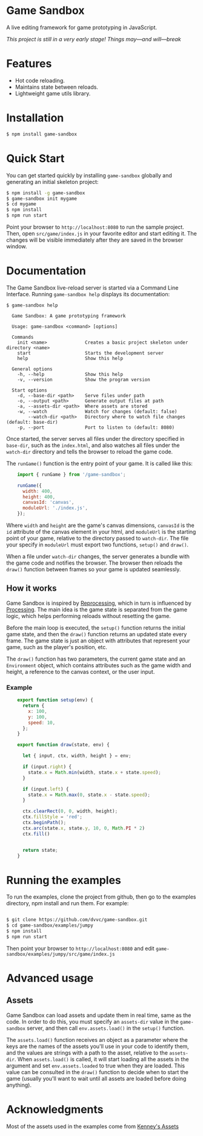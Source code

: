 
# Game Sandbox

A live editing framework for game prototyping in JavaScript.

*This project is still in a very early stage! Things may&mdash;and will&mdash;break*

# Features

  - Hot code reloading.
  - Maintains state between reloads.
  - Lightweight game utils library.


# Installation

```sh
$ npm install game-sandbox
```


# Quick Start

You can get started quickly by installing `game-sandbox` globally and generating an initial skeleton project:

```sh
$ npm install -g game-sandbox
$ game-sandbox init mygame
$ cd mygame
$ npm install
$ npm run start
```

Point your browser to `http://localhost:8080` to run the sample project. Then, open `src/game/index.js` in your favorite editor and start editing it. The changes will be visible immediately after they are saved in the browser window.

# Documentation

The Game Sandbox live-reload server is started via a Command Line Interface. Running `game-sandbox help` displays its documentation:

```
$ game-sandbox help

  Game Sandbox: A game prototyping framework

  Usage: game-sandbox <command> [options]

  Commands
    init <name>              Creates a basic project skeleton under directory <name>
    start                    Starts the development server
    help                     Show this help

  General options
    -h, --help               Show this help
    -v, --version            Show the program version

  Start options
    -d, --base-dir <path>    Serve files under path
    -o, --output <path>      Generate output files at path
    -a, --assets-dir <path>  Where assets are stored
    -w, --watch              Watch for changes (default: false)
        --watch-dir <path>   Directory where to watch file changes (default: base-dir)
    -p, --port               Port to listen to (default: 8080)
```

Once started, the server serves all files under the directory specified in `base-dir`, such as the `index.html`, and also watches all files under the `watch-dir` directory and tells the browser to reload the game code.

The `runGame()` function is the entry point of your game. It is called like this:

```js
    import { runGame } from '/game-sandbox';

    runGame({
      width: 400,
      height: 400,
      canvasId: 'canvas',
      moduleUrl: './index.js',
    });
```

Where `width` and `height` are the game's canvas dimensions, `canvasId` is the `id` attribute of the canvas element in your html, and `moduleUrl` is the starting point of your game, relative to the directory passed to `watch-dir`. The file your specify in `moduleUrl` must export two functions, `setup()` and `draw()`.

When a file under `watch-dir` changes, the server generates a bundle with the game code and notifies the browser. The browser then reloads the `draw()` function between frames so your game is updated seamlessly.

## How it works

Game Sandbox is inspired by [Reprocessing](https://github.com/Schmavery/reprocessing), which in turn is influenced by [Processing](https://processing.org/). The main idea is the game state is separated from the game logic, which helps performing reloads without resetting the game.

Before the main loop is executed, the `setup()` function returns the initial game state, and then the `draw()` function returns an updated state every frame. The game state is just an object with
attributes that represent your game, such as the player's position, etc.

The `draw()` function has two parameters, the current game state and an `Environment` object, which contains attributes such as the game width and height, a reference to the canvas context, or the
user input.

### Example

```js
    export function setup(env) {
      return {
        x: 100,
        y: 100,
        speed: 10,
      };
    }

    export function draw(state, env) {

      let { input, ctx, width, height } = env;

      if (input.right) {
        state.x = Math.min(width, state.x + state.speed);
      }

      if (input.left) {
        state.x = Math.max(0, state.x - state.speed);
      }

      ctx.clearRect(0, 0, width, height);
      ctx.fillStyle = 'red';
      ctx.beginPath();
      ctx.arc(state.x, state.y, 10, 0, Math.PI * 2)
      ctx.fill()


      return state;
    }
```

# Running the examples

To run the examples, clone the project from github, then go to the examples directory, npm install and run them. For example:

```sh

$ git clone https://github.com/dvvc/game-sandbox.git
$ cd game-sandbox/examples/jumpy
$ npm install
$ npm run start

```

Then point your browser to `http://localhost:8080` and edit `game-sandbox/examples/jumpy/src/game/index.js`

# Advanced usage

## Assets

Game Sandbox can load assets and update them in real time, same as the code. In order to do this, you must specify an `assets-dir` value in the `game-sandbox` server, and then call `env.assets.load()` in the `setup()` function.

The `assets.load()` function receives an object as a parameter where the keys are the names of the assets you'll use in your code to identify them, and the values are strings with a path to the asset, relative to the `assets-dir`. When `assets.load()` is called, it will start loading all the assets in the argument and set `env.assets.loaded` to true when they are loaded. This value can be consulted in the `draw()` function to decide when to start the game (usually you'll want to wait until all assets are loaded before doing anything).

# Acknowledgments

Most of the assets used in the examples come from [Kenney's Assets](https://kenney.nl)
